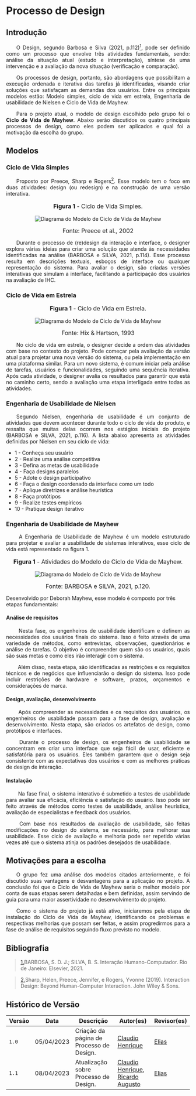 # Processo de Design

## Introdução

<p style="text-align: justify;">&emsp;&emsp;O Design, segundo Barbosa e Silva (2021, p.112)<a id="anchor_1" href="#REF1"><sup>1<sup></a>, pode ser definido como um processo que envolve três atividades fundamentais, sendo: análise da situação atual (estudo e interpretação), síntese de uma intervenção e a avaliação da nova situação (verificação e comparação).</p>

<p style="text-align: justify;">&emsp;&emsp;Os processos de design, portanto, são abordagens que possibilitam a execução ordenada e iterativa das tarefas já identificadas, visando criar soluções que satisfaçam as demandas dos usuários. Entre os principais modelos estão: Modelo simples, ciclo de vida em estrela, Engenharia de usabilidade de Nielsen e Ciclo de Vida de Mayhew.</p>

<p style="text-align: justify;">&emsp;&emsp;Para o projeto atual, o modelo de design escolhido pelo grupo foi o <b>Ciclo de Vida de Mayhew</b>. Abaixo serão discutidos os quatro principais processos de design, como eles podem ser aplicados e qual foi a motivação da escolha do grupo.</p>

## Modelos

### Ciclo de Vida Simples

<p style="text-align: justify;">&emsp;&emsp;Proposto por Preece, Sharp e Rogers<a id="anchor_2" href="#REF2"><sup>2<sup></a>. Esse modelo tem o foco em duas atividades: design (ou redesign) e na construção de uma versão interativa.</p>

<center>
<font size="3"><p style="text-align: center"><b>Figura 1</b> - Ciclo de Vida Simples.</p></font>

![Diagrama do Modelo de Ciclo de Vida de Mayhew](../assets/processo-design/ciclo-simples.png)

<figcaption><font size="3">Fonte: Preece	et	al., 2002</font></figcaption>
</center>

<p style="text-align: justify;">&emsp;&emsp;Durante o processo de (re)design da interação e interface, o designer explora várias ideias para criar uma solução que atenda às necessidades identificadas na análise (BARBOSA e SILVA, 2021, p.114). Esse processo resulta em descrições textuais, esboços de interface ou qualquer representação do sistema. Para avaliar o design, são criadas versões interativas que simulam a interface, facilitando a participação dos usuários na avaliação de IHC.</p>

### Ciclo de Vida em Estrela

<center>
<font size="3"><p style="text-align: center"><b>Figura 1</b> - Ciclo de Vida em Estrela.</p></font>

![Diagrama do Modelo de Ciclo de Vida de Mayhew](../assets/processo-design/ciclo-estrela.png)

<figcaption><font size="3">Fonte: Hix & Hartson, 1993</font></figcaption>
</center>

<p style="text-align: justify;">&emsp;&emsp;No ciclo de vida em estrela, o designer decide a ordem das atividades com base no contexto do projeto. Pode começar pela avaliação da versão atual para projetar uma nova versão do sistema, ou pela implementação em uma plataforma similar. 
Para um novo sistema, é comum iniciar pela análise de tarefas, usuários e funcionalidades, seguindo uma sequência iterativa. Após cada atividade, o designer avalia os resultados para garantir que está no caminho certo, sendo a avaliação uma etapa interligada entre todas as atividades.</p>


### Engenharia de Usabilidade de Nielsen
<p style="text-align: justify;">&emsp;&emsp;Segundo Nielsen, engenharia de usabilidade é um conjunto de atividades que devem acontecer durante todo o ciclo de vida do produto, e ressalta que muitas delas ocorrem nos estágios iniciais
do projeto (BARBOSA e SILVA, 2021, p.116). A lista abaixo apresenta as atividades definidas por Nielsen em seu ciclo de vida:</p>


- 1 - Conheça seu usuário
- 2 - Realize uma análise competitiva
- 3 - Defina as metas de usabilidade
- 4 - Faça designs paralelos
- 5 - Adote o design participativo
- 6 - Faça o design coordenado da interface como um todo
- 7 - Aplique diretrizes e análise heurística
- 8 - Faça protótipos
- 9 - Realize testes empíricos
- 10 - Pratique design iterativo


### Engenharia de Usabilidade de Mayhew
<p style="text-align: justify;">&emsp;&emsp;
A Engenharia de Usabilidade de Mayhew é um modelo estruturado para projetar e avaliar a usabilidade de sistemas interativos, esse ciclo de vida está representado na figura 1.

</p>

<center>
<font size="3"><p style="text-align: center"><b>Figura 1</b> - Atividades do Modelo de Ciclo de Vida de Mayhew.</p></font>

![Diagrama do Modelo de Ciclo de Vida de Mayhew](../assets/processo-design/processo-mayhew.png)

<figcaption><font size="3">Fonte: BARBOSA e SILVA, 2021, p.120.</font></figcaption>
</center>

Desenvolvido por Deborah Mayhew, esse modelo é composto por três etapas fundamentais:

#### Análise de requisitos
<p style="text-align: justify;">&emsp;&emsp;
Nesta fase, os engenheiros de usabilidade identificam e definem as necessidades dos usuários finais do sistema. Isso é feito através de uma variedade de métodos, como entrevistas, observações, questionários e análise de tarefas. O objetivo é compreender quem são os usuários, quais são suas metas e como eles irão interagir com o sistema. 
</p>
<p style="text-align: justify;">&emsp;&emsp;
Além disso, nesta etapa, são identificadas as restrições e os requisitos técnicos e de negócios que influenciarão o design do sistema. Isso pode incluir restrições de hardware e software, prazos, orçamentos e considerações de marca.
</p>

#### Design, avaliação, desenvolvimento
<p style="text-align: justify;">&emsp;&emsp;
Após compreender as necessidades e os requisitos dos usuários, os engenheiros de usabilidade passam para a fase de design, avaliação e desenvolvimento. Nesta etapa, são criados os artefatos de design, como protótipos e interfaces.
</p>
<p style="text-align: justify;">&emsp;&emsp;
Durante o processo de design, os engenheiros de usabilidade se concentram em criar uma interface que seja fácil de usar, eficiente e satisfatória para os usuários. Eles também garantem que o design seja consistente com as expectativas dos usuários e com as melhores práticas de design de interação.
</p>

#### Instalação
<p style="text-align: justify;">&emsp;&emsp;
Na fase final, o sistema interativo é submetido a testes de usabilidade para avaliar sua eficácia, eficiência e satisfação do usuário. Isso pode ser feito através de métodos como testes de usabilidade, análise heurística, avaliação de especialistas e feedback dos usuários.
</p>
<p style="text-align: justify;">&emsp;&emsp;
Com base nos resultados da avaliação de usabilidade, são feitas modificações no design do sistema, se necessário, para melhorar sua usabilidade. Esse ciclo de avaliação e melhoria pode ser repetido várias vezes até que o sistema atinja os padrões desejados de usabilidade.
</p>

## Motivações para a escolha
<p style="text-align: justify;">&emsp;&emsp;O grupo fez uma análise dos modelos citados anteriormente, e foi discutido suas vantagens e desvantagens para a aplicação no projeto. A conclusão foi que o Ciclo de Vida de Mayhew seria o melhor modelo por conta de suas etapas serem detalhadas e bem definidas, assim servindo de guia para uma maior assertividade no desenvolvimento do projeto.</p>
<p style="text-align: justify;">&emsp;&emsp;Como o sistema do projeto já está ativo, iniciaremos pela etapa de instalação do Ciclo de Vida de Mayhew, identificando os problemas e respectivas melhorias que possam ser feitas, e assim progredirmos para a fase de análise de requisitos seguindo fluxo previsto no modelo.</p>

## Bibliografia
> <a id="REF1" href="#anchor_1">1.</a>BARBOSA, S. D. J.; SILVA, B. S. Interação Humano-Computador. Rio de Janeiro: Elsevier, 2021.

> <a id="REF2" href="#anchor_2">2.</a>Sharp, Helen, Preece, Jennifer, e Rogers, Yvonne (2019). Interaction Design: Beyond Human-Computer
Interaction. John Wiley & Sons.

## Histórico de Versão

| Versão |    Data    |                Descrição                 |                    Autor(es)                     |                 Revisor(es)                  |
| ------ | ---------- | ------------------------------------------- | ------------------------------------------------ | ------------------------------------------- |
| `1.0`  | 05/04/2023 | Criação da página de Processo de Design. | [Claudio Henrique](https://github.com/claudiohsc) | [Elias](https://github.com/EliasOliver21) |
| `1.1`  | 08/04/2023 | Atualização sobre Processo de Design. | [Claudio Henrique](https://github.com/claudiohsc), [Ricardo Augusto](https://github.com/avmricardo) | [Elias](https://github.com/EliasOliver21) |
